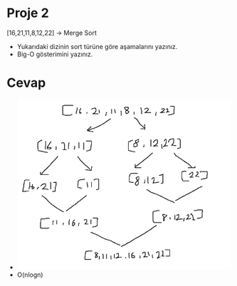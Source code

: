 # Proje 2

[16,21,11,8,12,22] -> Merge Sort

- Yukarıdaki dizinin sort türüne göre aşamalarını yazınız.
- Big-O gösterimini yazınız.

# Cevap

- ![resim](./merge.PNG)
- O(nlogn)
